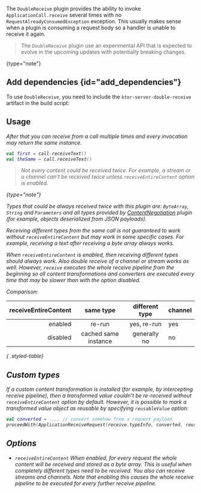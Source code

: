[//]: # (title: DoubleReceive)

<include src="lib.xml" include-id="outdated_warning"/>

The `DoubleReceive` plugin provides the ability to invoke `ApplicationCall.receive` several times with no `RequestAlreadyConsumedException` exception. This usually makes sense when a plugin is consuming a request body
so a handler is unable to receive it again.

> The `DoubleReceive` plugin use an experimental API that is expected to evolve in the upcoming updates with potentially breaking changes.
>
{type="note"}

## Add dependencies {id="add_dependencies"}
To use `DoubleReceive`, you need to include the `ktor-server-double-receive` artifact in the build script:
<var name="artifact_name" value="ktor-server-double-receive"/>
<include src="lib.xml" include-id="add_ktor_artifact"/>

## Usage

<var name="plugin_name" value="DoubleReceive"/>
<include src="lib.xml" include-id="install_plugin"/>

After that you can receive from a call multiple times and every invocation may return the same instance.

```kotlin
val first = call.receiveText()
val theSame = call.receiveText()
```

>Not every content could be received twice. For example, a stream or a channel can't be received twice unless `receiveEntireContent` option is enabled.
>
{type="note"}

Types that could be always received twice with this plugin are: `ByteArray`, `String` and `Parameters` and all types provided by [ContentNegotiation](serialization.md) plugin (for example, objects deserialized from JSON payloads).

Receiving different types from the same call is not guaranteed to work without `receiveEntireContent` but may work in some specific cases. For example, receiving a text after receiving a byte array always works.

When `receiveEntireContent` is enabled, then receiving different types should always work. Also double receive of a channel or stream works as well. However,
`receive` executes the whole receive pipeline from the beginning so all content transformations and converters are executed every time that may be slower than with the option disabled.

Comparison:

| receiveEntireContent |same type|different type|channel|
|---------:|:-------:|:------------:|:------|
| enabled  |re-run   |yes, re-run    | yes   |
| disabled |cached same instance|generally no|no|
{ .styled-table}

## Custom types

If a custom content transformation is installed (for example, by intercepting receive pipeline), then a transformed value couldn't be re-received without `receiveEntireContent` option by default. However, it is possible to mark a transformed value object as reusable by specifying `reusableValue` option:

```kotlin
val converted = .... // convert somehow from a request payload
proceedWith(ApplicationReceiveRequest(receive.typeInfo, converted, reusableValue = true))
```

## Options

- `receiveEntireContent` When enabled, for every request the whole content will be received and stored as a byte array. This is useful when completely different types need to be received. You also can receive streams and channels. Note that enabling this causes the whole receive pipeline to be executed for every further receive pipeline.